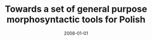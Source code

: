 ---
# Documentation: https://wowchemy.com/docs/managing-content/

title: Towards a set of general purpose morphosyntactic tools for Polish
subtitle: ''
summary: ''
authors:
- Bartosz H. Broda
- piasecki
- Adam P. Radziszewski
tags: []
categories: []
date: '2008-01-01'
lastmod: 2022-10-07T05:10:45Z
featured: false
draft: false

# Featured image
# To use, add an image named `featured.jpg/png` to your page's folder.
# Focal points: Smart, Center, TopLeft, Top, TopRight, Left, Right, BottomLeft, Bottom, BottomRight.
image:
  caption: ''
  focal_point: ''
  preview_only: false

# Projects (optional).
#   Associate this post with one or more of your projects.
#   Simply enter your project's folder or file name without extension.
#   E.g. `projects = ["internal-project"]` references `content/project/deep-learning/index.md`.
#   Otherwise, set `projects = []`.
projects: []
publishDate: '2022-10-07T05:10:16.360261Z'
publication_types:
- '1'
abstract: ''
publication: "*Intelligent Information Systems XVI : proceedings of the International\
  \ IIS '08 Conference, Zakopane, Poland, June 16-18, 2008*"
---